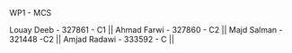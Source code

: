 WP1 - MCS

Louay Deeb - 327861 - C1 || 
Ahmad Farwi - 327860 - C2 || 
Majd Salman - 321448 -C2 || 
Amjad Radawi - 333592 - C || 

